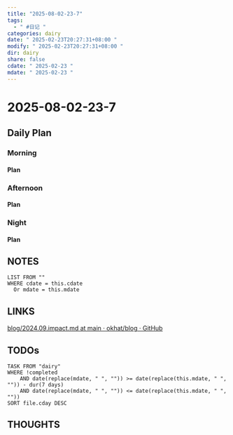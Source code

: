 ```yaml
---
title: "2025-08-02-23-7"
tags:
  - " #日记 "
categories: dairy
date: " 2025-02-23T20:27:31+08:00 "
modify: " 2025-02-23T20:27:31+08:00 "
dir: dairy
share: false
cdate: " 2025-02-23 "
mdate: " 2025-02-23 "
---
```


# 2025-08-02-23-7

## Daily Plan

### Morning

#### Plan

### Afternoon

#### Plan

### Night

#### Plan

## NOTES

```dataview
LIST FROM "" 
WHERE cdate = this.cdate
  Or mdate = this.mdate
```

## LINKS

[blog/2024.09.impact.md at main · okhat/blog · GitHub](https://github.com/okhat/blog/blob/main/2024.09.impact.md)

## TODOs

```dataview
TASK FROM "dairy" 
WHERE !completed 
	AND date(replace(mdate, " ", "")) >= date(replace(this.mdate, " ", "")) - dur(7 days) 
	AND date(replace(mdate, " ", "")) <= date(replace(this.mdate, " ", ""))
SORT file.cday DESC
```

## THOUGHTS
